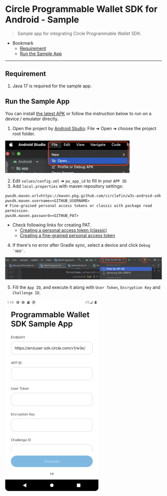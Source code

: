 # Circle Programmable Wallet SDK for Android - Sample

> Sample app for integrating Circle Programmable Wallet SDK.

- Bookmark
  - [Requirement](#requirement)
  - [Run the Sample App](#run-the-sample-app)
---


## Requirement

1. Java 17 is required for the sample app.

## Run the Sample App
You can install [the latest APK](https://github.com/circlefin/w3s-android-sample-app-wallets/blob/master/app/build/outputs/apk/debug/app-debug.apk) or follow the instruction below to run on a device / emulator directly.
1. Open the project by [Android Studio](https://developer.android.com/studio): File ➜ Open ➜ choose the project root folder.

<img src="readme_images/open_project.png" alt="drawing" width="400"/> 

2. Edit `values/config.xml` ➜ `pw_app_id` to fill in your `APP ID`
3. Add `local.properties` with maven repository settings:
```properties
pwsdk.maven.url=https://maven.pkg.github.com/circlefin/w3s-android-sdk
pwsdk.maven.username=<GITHUB_USERNAME>
# Fine-grained personal access tokens or classic with package read permission.
pwsdk.maven.password=<GITHUB_PAT>  
``` 
- Check following links for creating PAT.
  - [Creating a personal access token (classic)](https://docs.github.com/en/authentication/keeping-your-account-and-data-secure/managing-your-personal-access-tokens#creating-a-personal-access-token-classic)
  - [Creating a fine-grained personal access token](https://docs.github.com/en/authentication/keeping-your-account-and-data-secure/managing-your-personal-access-tokens#creating-a-fine-grained-personal-access-token)

 4. If there's no error after Gradle sync, select a device and click `Debug 'app'`.

<img src="readme_images/run_project.png" alt="drawing" width="600"/> 
 
 5. Fill the `App ID`, and execute it along with `User Token`, `Encryption Key` and `Challenge ID`.    

<img src="readme_images/running_app.png" alt="drawing" width="300"/>
